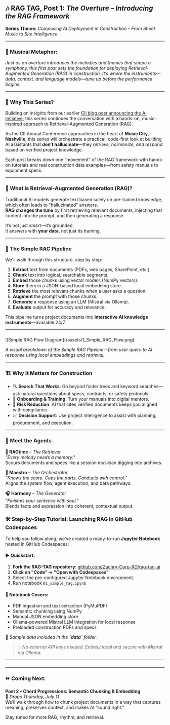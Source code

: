 ## 🎶 RAG TAG, Post 1: *The Overture – Introducing the RAG Framework*

**Series Theme:** *Composing AI Deployment in Construction – From Sheet Music to Site Intelligence*

---

### 🎼 Musical Metaphor:

*Just as an overture introduces the melodies and themes that shape a symphony, this first post sets the foundation for deploying Retrieval-Augmented Generation (RAG) in construction. It’s where the instruments—data, context, and language models—tune up before the performance begins.*

---

### 🎯 Why This Series?

Building on insights from our earlier [CII blog post announcing the AI Initiative](https://www.construction-institute.org/blog/announcing-a-cii-ai-initiative), this series continues the conversation with a hands-on, music-inspired approach to Retrieval-Augmented Generation (RAG).

As the CII Annual Conference approaches in the heart of **Music City, Nashville**, this series will orchestrate a practical, code-first look at building AI assistants that **don’t hallucinate**—they *retrieve, harmonize, and respond* based on verified project knowledge.

Each post breaks down one “movement” of the RAG framework with hands-on tutorials and real construction data examples—from safety manuals to equipment specs.

---

### 🧠 What is Retrieval-Augmented Generation (RAG)?

Traditional AI models generate text based solely on pre-trained knowledge, which often leads to “hallucinated” answers.\
**RAG changes the tune** by first retrieving relevant documents, injecting that content into the prompt, and then generating a response.

It’s not just smart—it’s grounded.\
It answers with **your data**, not just its training.

---

### 🔧 The Simple RAG Pipeline

We'll walk through this structure, step by step:

1. **Extract** text from documents (PDFs, web pages, SharePoint, etc.).
2. **Chunk** text into logical, searchable segments.
3. **Embed** those chunks using vector models (NumPy vectors).
4. **Store** them in a JSON-based local embedding store.
5. **Retrieve** the most relevant chunks when a user asks a question.
6. **Augment** the prompt with those chunks.
7. **Generate** a response using an LLM (Mistral via Ollama).
8. **Evaluate** output for accuracy and relevance.

This pipeline turns project documents into **interactive AI knowledge instruments**—available 24/7.



---

### &#xD;

![Simple RAG Flow Diagram]\(/assets/1\_Simple\_RAG\_Flow\.png)

*A visual breakdown of the Simple RAG Pipeline—from user query to AI response using local embeddings and retrieval.*

---

### 🏗️ Why It Matters for Construction

- 🔍 **Search That Works**: Go beyond folder trees and keyword searches—ask natural questions about specs, contracts, or safety protocols.
- 🧠 **Onboarding & Training**: Turn your manuals into digital mentors.
- 🚧 **Risk Reduction**: AI that cites verified documents keeps you aligned with compliance.
- 📈 **Decision Support**: Use project intelligence to assist with planning, procurement, and execution.

---

### 🎤 Meet the Agents

**🎷 RAGtime** – *The Retriever*\
*"Every melody needs a memory."*\
Scours documents and specs like a session musician digging into archives.

**🎼 Maestro** – *The Orchestrator*\
*"Knows the score. Cues the parts. Conducts with control."*\
Aligns the system flow, agent execution, and data pathways.

**🎧 Harmony** – *The Generator*\
*"Finishes your sentence with soul."*\
Blends facts and expression into coherent, contextual output.



### 🛠️ Step-by-Step Tutorial: Launching RAG in GitHub Codespaces

To help you follow along, we’ve created a ready-to-run **Jupyter Notebook** hosted in GitHub Codespaces:

#### ▶️ Quickstart:

1. **Fork the RAG-TAG repository**: [github.com/Zachry-Corp-RD/rag-tag-ai](https://github.com/Zachry-Corp-RD/rag-tag-ai)
2. **Click on "Code" → "Open with Codespaces"**
3. Select the pre-configured Jupyter Notebook environment.
4. Run notebook `01_simple_rag.ipynb`

#### 🧪 Notebook Covers:

- PDF ingestion and text extraction (PyMuPDF)
- Semantic chunking using NumPy
- Manual JSON embedding store
- Ollama-powered Mistral LLM integration for local response
- Preloaded construction PDFs and specs

📂 *Sample data included in the **************\`data\`************** folder.*

> 💡 *No external API keys needed. Entirely local and secure with Mistral via Ollama.*

---

###

---

### ⏩ Coming Next:

**Post 2 – Chord Progressions: Semantic Chunking & Embedding**\
📅 *Drops Thursday, July 11*\
We’ll walk through how to chunk project documents in a way that captures meaning, preserves context, and makes AI “sound right.”

Stay tuned for more RAG, rhythm, and retrieval.

